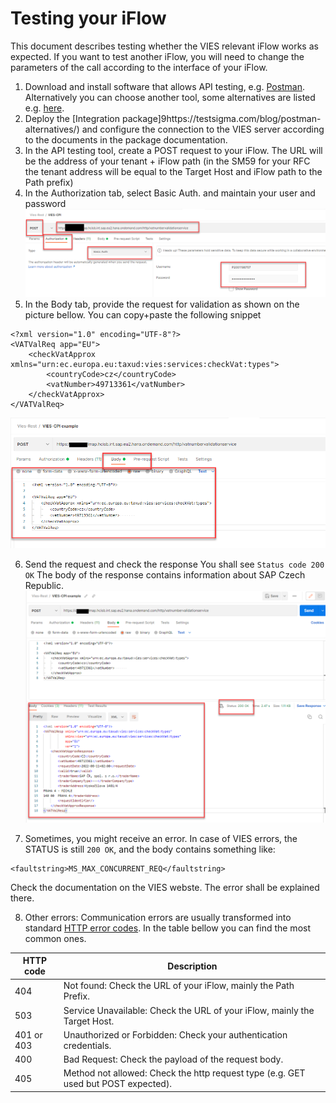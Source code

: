# Testing your iFlow 
This document describes testing whether the VIES relevant iFlow works as expected. If you want to test another iFlow, you will need to change the parameters of the call according to the interface of your iFlow. 

1.	Download and install software that allows API testing, e.g. [Postman](https://www.postman.com/). Alternatively you can choose another tool, some alternatives are listed e.g. [here](https://testsigma.com/blog/postman-alternatives/). 
2.	Deploy the [Integration package]9https://testsigma.com/blog/postman-alternatives/) and configure the connection to the VIES server according to the documents in the package documentation. 
3.	In the API testing tool, create a POST request to your iFlow. 
The URL will be the address of your tenant + iFlow path (in the SM59 for your RFC the tenant address will be equal to the Target Host and iFlow path to the Path prefix) 
4.	In the Authorization tab, select Basic Auth. and maintain your user and password
![Athentification](img/iFlow_auth.png)
5.	In the Body tab, provide the request for validation as shown on the picture bellow. 
You can copy+paste the following snippet 
```
<?xml version="1.0" encoding="UTF-8"?>
<VATValReq app="EU">
	<checkVatApprox xmlns="urn:ec.europa.eu:taxud:vies:services:checkVat:types">
		<countryCode>cz</countryCode>
		<vatNumber>49713361</vatNumber>       
	</checkVatApprox>
</VATValReq>
 ```
![Athentification](img/iFlow_body.png)

6.	Send the request and check the response
You shall see `Status code 200 OK`
The body of the response contains information about SAP Czech Republic. 
![Athentification](img/iFlow_response.png)

7.	Sometimes, you might receive an error. In case of VIES errors, the STATUS is still `200 OK`, and the body contains something like: 
```
<faultstring>MS_MAX_CONCURRENT_REQ</faultstring> 
```
Check the documentation on the VIES webste. The error shall be explained there. 

8.	Other errors: 
Communication errors are usually transformed into standard [HTTP error codes](https://www.w3schools.com/tags/ref_httpmessages.asp). In the table bellow you can find the most common ones. 

| HTTP code | Description |
| ----------- | ----------- |
| 404 | Not found: Check the URL of your iFlow, mainly the Path Prefix. |
| 503 | Service Unavailable: Check the URL of your iFlow, mainly the Target Host. |
| 401 or 403 | Unauthorized or Forbidden: Check your authentication credentials. |
| 400 | Bad Request: Check the payload of the request body. |
| 405 | Method not allowed: Check the http request type (e.g. GET used but POST expected). |

